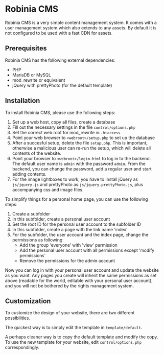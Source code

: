 Robinia CMS
===========

Robinia CMS is a very simple content management system. It comes with
a user management system which also extends to any assets. By default it
is not configured to be used with a fast CDN for assets.

Prerequisites
-------------

Robinia CMS has the following external dependencies:

* PHP
* MariaDB or MySQL
* mod_rewrite or equivalent
* jQuery with prettyPhoto (for the default template)

Installation
------------

To install Robinia CMS, please use the following steps:

1. Set up a web host, copy all files, create a database
2. Fill out the necessary settings in the file `control/options.php`
3. Set the correct web root for mod_rewrite in `.htaccess`
4. Point your web browser to `<webroot>/setup.php` to set up the database
5. After a succesful setup, delete the file `setup.php`. This is important,
   otherwise a malicious user can re-run the setup, which will delete all
   contents of the website.
6. Point your browser to `<webroot>/login.html` to log in to the backend. The
   default user name is `admin` with the password `admin`. From the backend,
   you can change the password, add a regular user and start adding
   contents.
7. For the image lightboxes to work, you have to install jQuery as
   `js/jquery.js` and prettyPhoto as `js/jquery.prettyPhoto.js`, plus
   accompanying css and image files.

To simplify things for a personal home page, you can use the following steps:

1. Create a subfolder
2. In this subfolder, create a personal user account
3. Set the root ID for the personal user account to the subfolder ID
4. In this subfolder, create a page with the link name 'index'
5. For the subfolder, the user account and the index page, change the
   permissions as following:
   - Add the group 'everyone' with 'view' permission
   - Add the personal user account with all permissions except 'modify
     permissions'
   - Remove the permissions for the admin account

Now you can log in with your personal user account and update the website
as you want. Any pages you create will inherit the same permissions as set
above (readable for the world, editable with your personal user account),
and you will not be bothered by the rights management system.

Customization
-------------

To customize the design of your website, there are two different
possibilities.

The quickest way is to simply edit the template in `template/default`.

A perhaps cleaner way is to copy the default template and modify the copy.
To use the new template for your website, edit `control/options.php`
correspondingly.
